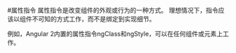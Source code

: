 #属性指令
属性指令是改变组件的外观或行为的一种方式。 理想情况下，指令应该以组件不可知的方式工作，而不是绑定到实现细节。

例如，Angular 2内置的属性指令ngClass和ngStyle，可以在任何组件或元素上工作。